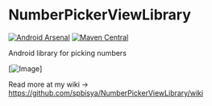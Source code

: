 # NumberPickerViewLibrary
[![Android Arsenal](https://img.shields.io/badge/Android%20Arsenal-NumberPickerView-blue.svg?style=flat)](http://android-arsenal.com/details/1/4918)
[![Maven Central](https://img.shields.io/badge/numberpickerview-0.0.1-brightgreen.svg)](http://search.maven.org/#artifactdetails%7Ccom.github.spbisya%7Cnumberpickerview%7C0.0.1%7Caar)


Android library for picking numbers

[![Image](https://camo.githubusercontent.com/005c128635e042810601ba3bb0afa71d8a55449c/68747470733a2f2f70702e766b2e6d652f633633383232332f763633383232333433342f31373464352f68424265766c4a654b51492e6a7067)]


Read more at my wiki -> https://github.com/spbisya/NumberPickerViewLibrary/wiki
